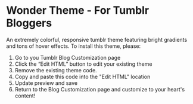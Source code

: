 # Wonder Theme - For Tumblr Bloggers
An extremely colorful, responsive tumblr theme featuring bright gradients and tons of hover effects. 
To install this theme, please:
1) Go to you Tumblr Blog Customization page 
2) Click the “Edit HTML” button to edit your existing theme
3) Remove the existing theme code.
4) Copy and paste this code into the "Edit HTML" location
5) Update preview and save
6) Return to the Blog Customization page and customize to your heart's content! 
